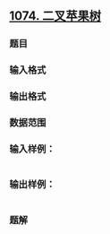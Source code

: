 ## [1074. 二叉苹果树](https://www.acwing.com/problem/content/solution/1076/1/)

### 题目

### 输入格式

### 输出格式

### 数据范围

### 输入样例：

```

```

### 输出样例：

```

```

### 题解